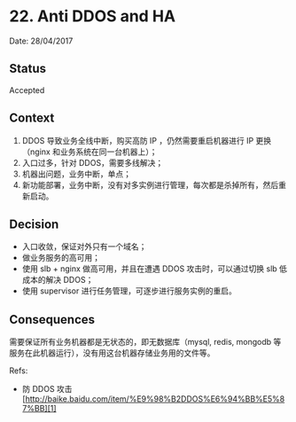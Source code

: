 # 22. Anti DDOS and HA

Date: 28/04/2017

## Status

Accepted

## Context

1. DDOS 导致业务全线中断，购买高防 IP ，仍然需要重启机器进行 IP 更换（nginx 和业务系统在同一台机器上）；
2. 入口过多，针对 DDOS，需要多线解决；
3. 机器出问题，业务中断，单点；
4. 新功能部署，业务中断，没有对多实例进行管理，每次都是杀掉所有，然后重新启动。

## Decision

* 入口收敛，保证对外只有一个域名；
* 做业务服务的高可用；
* 使用 slb + nginx 做高可用，并且在遭遇 DDOS 攻击时，可以通过切换 slb 低成本的解决 DDOS；
* 使用 supervisor 进行任务管理，可逐步进行服务实例的重启。

## Consequences

需要保证所有业务机器都是无状态的，即无数据库（mysql, redis, mongodb 等服务在此机器运行），没有用这台机器存储业务用的文件等。

Refs:

* 防 DDOS 攻击 [http://baike.baidu.com/item/%E9%98%B2DDOS%E6%94%BB%E5%87%BB][1]

[1]:	http://baike.baidu.com/item/%E9%98%B2DDOS%E6%94%BB%E5%87%BB